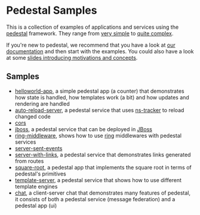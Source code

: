 # Pedestal Samples

This is a collection of examples of applications and services using the
[pedestal](http://pedestal.io) framework. They range from [very
simple](./helloworld_app) to [quite complex](./chat).

If you're new to pedestal, we recommend that you have a look at [our
documentation](http://pedestal.io/documentation) and then start with the
examples. You could also have a look at some [slides introducing
motivations and concepts](https://raw.github.com/pedestal/samples/master/slides/pedestal-intro-slides.pdf).

## Samples

* [helloworld-app](./helloworld-app), a simple pedestal app (a counter)
    that demonstrates how state is handled, how templates work (a bit)
    and how updates and rendering are handled
* [auto-reload-server](./auto-reload-server), a pedestal service that
    uses [ns-tracker](https://github.com/weavejester/ns-tracker) to reload
    changed code
* [cors](./cors)
* [jboss](./jboss), a pedestal service that can be deployed in
    [JBoss](http://jboss.org)
* [ring-middleware](./ring-middleware), shows how to use
    [ring](https://github.com/ring-clojure/ring) middlewares with pedestal
    services
* [server-sent-events](./server-sent-events)
* [server-with-links](./server-with-links), a pedestal service that
    demonstrates links generated from routes
* [square-root](./square-root), a pedestal app that implements the
    square root in terms of pedestal's primitives
* [template-server](./template-server), a pedestal service that shows
    how to use different template engines
* [chat](./chat), a client-server chat that demonstrates many features
    of pedestal, it consists of both a pedestal service (message
    federation) and a pedestal app (ui)
